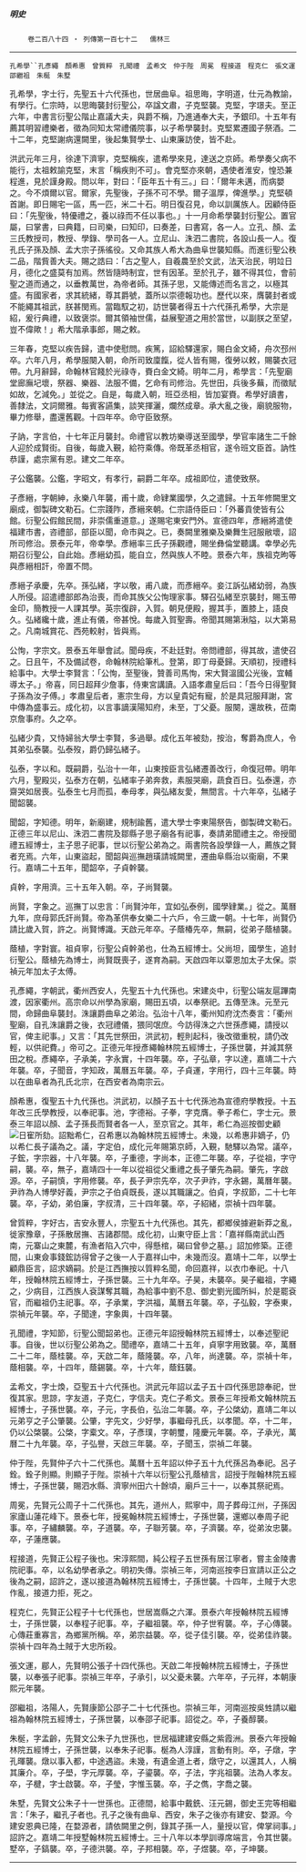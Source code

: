 

##### 明史

　　
`卷二百八十四 ‧ 列傳第一百七十二`
　
`儒林三`

* * *

`孔希學``孔彥繩　顏希惠　曾質粹　孔聞禮　孟希文　仲于陛　周冕　程接道　程克仁　張文運　邵繼祖　朱梴　朱墅`

孔希學，字士行，先聖五十六代孫也，世居曲阜。祖思晦，字明道，仕元為教諭，有學行。仁宗時，以思晦襲封衍聖公，卒諡文肅，子克堅襲。克堅，字璟夫。至正六年，中書言衍聖公階止嘉議大夫，與爵不稱，乃進通奉大夫，予銀印。十五年有薦其明習禮樂者，徵為同知太常禮儀院事，以子希學襲封。克堅累遷國子祭酒。二十二年，克堅謝病還闕里，後起集賢學士、山東廉訪使，皆不赴。

洪武元年三月，徐達下濟寧，克堅稱疾，遣希學來見，達送之京師。希學奏父病不能行，太祖敕諭克堅，末言「稱疾則不可」。會克堅亦來朝，遇使者淮安，惶恐兼程進，見於謹身殿。問以年，對曰：「臣年五十有三。」曰：「爾年未邁，而病嬰之。今不煩爾以官。爾家，先聖後，子孫不可不學。爾子溫厚，俾進學。」克堅頓首謝。即日賜宅一區，馬一匹，米二十石。明日復召見，命以訓厲族人。因顧侍臣曰：「先聖後，特優禮之，養以祿而不任以事也。」十一月命希學襲封衍聖公。置官屬，曰掌書，曰典籍，曰司樂，曰知印，曰奏差，曰書寫，各一人。立孔、顏、孟三氏教授司，教授、學錄、學司各一人。立尼山、洙泗二書院，各設山長一人。復孔氏子孫及顏、孟大宗子孫徭役。又命其族人希大為曲阜世襲知縣。而進衍聖公秩二品，階貲善大夫。賜之誥曰：「古之聖人，自羲農至於文武，法天治民，明竝日月，德化之盛莫有加焉。然皆隨時制宜，世有因革。至於孔子，雖不得其位，會前聖之道而通之，以垂教萬世，為帝者師。其孫子思，又能傳述而名言之，以極其盛。有國家者，求其統緒，尊其爵號，蓋所以崇德報功也。歷代以來，膺襲封者或不能繩其祖武，朕甚閔焉。當臨馭之初，訪世襲者得五十六代孫孔希學，大宗是紹，爰行典禮，以致褒崇。爾其領袖世儒，益展聖道之用於當世，以副朕之至望，豈不偉歟！」希大階承事郎，賜之敕。

三年春，克堅以疾告歸，遣中使慰問。疾篤，詔給驛還家，賜白金文綺，舟次邳州卒。六年八月，希學服闋入朝，命所司致廩餼，從人皆有賜，復勞以敕，賜襲衣冠帶。九月辭歸，命翰林官餞於光祿寺，賚白金文綺。明年二月，希學言：「先聖廟堂廊廡圮壞，祭器、樂器、法服不備，乞命有司修治。先世田，兵後多蕪，而徵賦如故，乞減免。」並從之。自是，每歲入朝，班亞丞相，皆加宴賚。希學好讀書，善隸法，文詞爾雅。每賓客讌集，談笑揮灑，爛然成章。承大亂之後，廟貌服物，畢力修舉，盡還舊觀。十四年卒。命守臣致祭。

子訥，字言伯，十七年正月襲封。命禮官以教坊樂導送至國學，學官率諸生二千餘人迎於成賢街。自後，每歲入覲，給符乘傳。帝既革丞相官，遂令班文臣首。訥性恭謹，處宗黨有恩。建文二年卒。

子公鑑襲。公鑑，字昭文，有孝行，嗣爵二年卒。成祖即位，遣使致祭。

子彥縉，字朝紳，永樂八年襲，甫十歲，命肄業國學，久之遣歸。十五年修闕里文廟成，御製碑文勒石。仁宗踐阼，彥縉來朝。仁宗語侍臣曰：「外蕃貢使皆有公館。衍聖公假館民間，非崇儒重道意。」遂賜宅東安門外。宣德四年，彥縉將遣使福建市書，咨禮部，部臣以聞，命市與之。已，奏闕里雅樂及樂舞生冠服敝壞，詔所司修治。景泰元年，帝幸學。彥縉率三氏子孫觀禮，賜坐彝倫堂聽講。幸學必先期召衍聖公，自此始。彥縉幼孤，能自立，然與族人不睦。景泰六年，族祖克昫等與彥縉相訐，帝置不問。

彥縉子承慶，先卒。孫弘緒，字以敬，甫八歲，而彥縉卒。妾江訴弘緒幼弱，為族人所侵。詔遣禮部郎為治喪，而命其族父公恂理家事。驛召弘緒至京襲封，賜玉帶金印，簡教授一人課其學。英宗復辟，入賀。朝見便殿，握其手，置膝上，語良久。弘緒纔十歲，進止有儀，帝甚悅。每歲入賀聖壽。帝聞其賜第湫隘，以大第易之。凡南城賞花、西苑較射，皆與焉。

公恂，字宗文。景泰五年舉會試。聞母疾，不赴廷對。帝問禮部，得其故，遣使召之。日且午，不及備試卷，命翰林院給筆札。登第，即丁母憂歸。天順初，授禮科給事中。大學士李賢言：「公恂，至聖後，贊善司馬恂，宋大賢溫國公光後，宜輔導太子。」帝喜，同日超拜少詹事，侍東宮講讀。入語孝肅皇后曰：「吾今日得聖賢子孫為汝子傅。」孝肅皇后者，憲宗生母，方以皇貴妃有寵，於是具冠服拜謝，宮中傳為盛事云。成化初，以言事謫漢陽知府，未至，丁父憂。服闋，還故秩，莅南京詹事府。久之卒。

弘緒少貴，又恃婦翁大學士李賢，多過舉。成化五年被劾，按治，奪爵為庶人，令其弟弘泰襲。弘泰歿，爵仍歸弘緒子。

弘泰，字以和。既嗣爵，弘治十一年，山東按臣言弘緒遷善改行，命復冠帶。明年六月，聖殿災，弘泰方在朝，弘緒率子弟奔救，素服哭廟，蔬食百日。弘泰還，亦齋哭如居喪。弘泰生七月而孤，奉母孝，與弘緒友愛，無間言。十六年卒，弘緒子聞韶襲。

聞韶，字知德。明年，新廟建，規制踰舊，遣大學士李東陽祭告，御製碑文勒石。正德三年以尼山、洙泗二書院及鄒縣子思子廟各有祀事，奏請弟聞禮主之。帝授聞禮五經博士，主子思子祀事，世以衍聖公弟為之。兩書院各設學錄一人，薦族之賢者充焉。六年，山東盜起，聞韶與巡撫趙璜請城闕里，遷曲阜縣治以衞廟，不果行。嘉靖二十五年，聞韶卒，子貞幹襲。

貞幹，字用濟。三十五年入朝。卒，子尚賢襲。

尚賢，字象之。巡撫丁以忠言：「尚賢沖年，宜如弘泰例，國學肄業。」從之。萬曆九年，庶母郭氏訐尚賢。帝為革供奉女樂二十六戶，令三歲一朝。十七年，尚賢仍請比歲入賀，許之。尚賢博識。天啟元年卒。子蔭椿先卒，無嗣，從弟子蔭植襲。

蔭植，字對寰。祖貞寧，衍聖公貞幹弟也，仕為五經博士。父尚坦，國學生，追封衍聖公。蔭植先為博士，尚賢既喪子，遂育為嗣。天啟四年以覃恩加太子太保。崇禎元年加太子太傅。

孔彥繩，字朝武，衢州西安人，先聖五十九代孫也。宋建炎中，衍聖公端友扈蹕南渡，因家衢州。高宗命以州學為家廟，賜田五頃，以奉祭祀。五傳至洙。元至元間，命歸曲阜襲封。洙讓爵曲阜之弟治。弘治十八年，衢州知府沈杰奏言：「衢州聖廟，自孔洙讓爵之後，衣冠禮儀，猥同氓庶。今訪得洙之六世孫彥繩，請授以官，俾主祀事。」又言：「其先世祭田，洪武初，輕則起科，後改徵重稅，請仍改輕，以供祀費。」帝可之。正德元年授彥繩翰林院五經博士，子孫世襲，并減其祭田之稅。彥繩卒，子承美，字永實，十四年襲。卒，子弘章，字以達，嘉靖二十六年襲。卒，子聞音，字知政，萬曆五年襲。卒，子貞運，字用行，四十三年襲。時以在曲阜者為孔氏北宗，在西安者為南宗云。

顏希惠，復聖五十九代孫也。洪武初，以顏子五十七代孫池為宣德府學教授。十五年改三氏學教授，以奉祀事。池，字德裕。子拳，字克膺。拳子希仁，字士元。景泰三年詔以顏、孟子孫長而賢者各一人，至京官之。其年，希仁為巡按御史顧![日寉](../../imgs/23252.gif)所劾。詔黜希仁，召希惠以為翰林院五經博士。未幾，以希惠非嫡子，仍以希仁長子議為之。議，字定伯，成化元年賜第京師，入覲，馳驛以為常。議卒，子鋐，字宗器，十八年襲。卒，子重德，字尚本，正德二年襲。卒，子從祖，字守嗣，襲。卒，無子，嘉靖四十一年以從祖從父重禮之長子肇先為嗣。肇先，字啟源。卒，子嗣慎，字用修襲。卒，長子尹宗先卒，次子尹祚，字永錫，萬曆年襲。尹祚為人博學好義，尹宗之子伯貞既長，遂以其職讓之。伯貞，字叔節，二十七年襲。卒，子幼，弟伯廉，字叔清，三十四年襲。卒，子紹緒，崇禎十四年襲。

曾質粹，字好古，吉安永豐人，宗聖五十九代孫也。其先，都鄉侯據避新莽之亂，徙家豫章，子孫散居撫、吉諸郡間。成化初，山東守臣上言：「嘉祥縣南武山西南，元寨山之東麓，有漁者陷入穴中，得懸棺，碣曰曾參之墓。」詔加修築。正德間，山東僉事錢鋐訪得曾子之後一人于嘉祥山中，未幾而沒。嘉靖十二年，以學士顧鼎臣言，詔求嫡嗣。於是江西撫按以質粹名聞，命回嘉祥，以衣巾奉祀。十八年，授翰林院五經博士，子孫世襲。三十九年卒。子昊，未襲卒。昊子繼祖，字繩之，少病目，江西族人袞謀奪其職，為給事中劉不息、御史劉光國所糾，於是罷袞官，而繼祖仍主祀事。卒，子承業，字洪福，萬曆五年襲。卒，子弘毅，字泰東，崇禎元年襲。卒，子聞達，字象輿，十四年襲。

孔聞禮，字知節，衍聖公聞韶弟也。正德元年詔授翰林院五經博士，以奉述聖祀事。自後，世以衍聖公弟為之。聞禮卒，嘉靖二十五年，貞寧字用致襲。卒，萬曆二十二年，蔭桂襲。卒，天啟二年，蔭隆襲。卒，八年，尚達襲。卒，崇禎十年，蔭相襲。卒，十四年，蔭錫襲。卒，十六年，蔭鈺襲。

孟希文，字士煥，亞聖五十六代孫也。洪武元年詔以孟子五十四代孫思諒奉祀，世復其家。思諒，字友道，子克仁，字信夫。克仁子希文。景泰三年授希文翰林院五經博士，子孫世襲。卒，子元，字長伯，弘治二年襲。卒，子公棨幼，嘉靖二年以元弟亨之子公肇襲。公肇，字先文，少好學，事繼母孔氏，以孝聞。卒，十二年，仍以公棨襲。公棨，字槖文。卒，子彥璞，字朝璽，隆慶元年襲。卒，子承光，萬曆二十九年襲。卒，子弘譽，天啟三年襲。卒，子聞玉，崇禎二年襲。

仲于陛，先賢仲子六十二代孫也。萬曆十五年詔以仲子五十九代孫呂為奉祀。呂子銓。銓子則顯。則顯子于陛。崇禎十六年以衍聖公孔蔭植言，詔授于陛翰林院五經博士，子孫世襲，賜泗水縣、濟寧州田六十餘頃，廟戶三十一，以奉其祭祀焉。

周冕，先賢元公周子十二代孫也。其先，道州人，熙寧中，周子葬母江州，子孫因家廬山蓮花峰下。景泰七年，授冕翰林院五經博士，子孫世襲，還鄉以奉周子祀事。卒，子繡麟襲。卒，子道襲。卒，子聯芳襲。卒，子濟襲。卒，從弟汝忠襲。卒，子蓮應襲。

程接道，先賢正公程子後也。宋淳熙間，純公程子五世孫有居江寧者，嘗主金陵書院祀事。卒，以名幼學者承之。明初失傳。崇禎三年，河南巡按李日宣請以正公之後為之嗣，詔許之，遂以接道為翰林院五經博士，子孫世襲。十四年，土賊于大忠作亂，接道力拒，死之。

程克仁，先賢正公程子十七代孫也，世居嵩縣之六渾。景泰六年授翰林院五經博士，子孫世襲，以奉程子祀事。卒，子繼祖襲。卒，仲子世宥襲。卒，子心傳襲。心傳莊重寡言，為鄉黨所稱。卒，弟宗益襲。卒，從子佳引襲。卒，從弟佳祚襲。崇禎十四年為土賊于大忠所殺。

張文運，郿人，先賢明公張子十四代孫也。天啟二年授翰林院五經博士，子孫世襲，以奉張子祀事。崇禎三年卒，子承引，以父憂未襲。六年卒，子元祥，本朝康熙元年襲。

邵繼祖，洛陽人，先賢康節公邵子二十七代孫也。崇禎三年，河南巡按吳甡請以繼祖為翰林院五經博士，子孫世襲，以奉邵子祀事。詔從之。卒，子養醇襲。

朱梴，字孟齡，先賢文公朱子九世孫也，世居福建建安縣之紫霞洲。景泰六年授翰林院五經博士，子孫世襲，以奉朱子祀事。梴為人淳謹，言動有則。卒，子燉，字孔暉襲。燉以事入都，中途遇盜。未幾，有遺金道上者，燉守之，以還其人，人稱其廉介。卒，子壆，字元厚襲。卒，子鎏襲。卒，子法，字兆祖襲。法為人孝友。卒，子楗，字士啟襲。卒，子瑩，字惟玉襲。卒，子之儁，字喬之襲。

朱墅，先賢文公朱子十一世孫也。正德間，給事中戴銑、汪元錫，御史王完等相繼言：「朱子，繼孔子者也。孔子之後有曲阜、西安，朱子之後亦有建安、婺源。今建安恩典已隆，在婺源者，請依闕里之例，錄其子孫一人，量授以官，俾掌祠事。」詔許之。嘉靖二年授墅翰林院五經博士。三十八年以本學訓導席端言，令其世襲。墅卒，子鎬襲。卒，子德洪襲。卒，子邦相襲。卒，子煜襲。卒，子坤襲。

* * *

